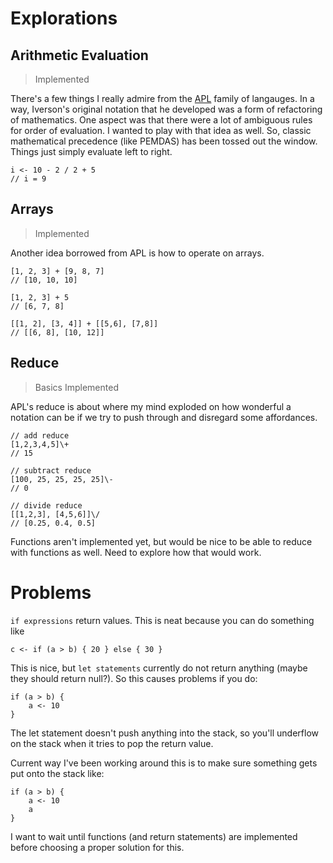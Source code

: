 # Explorations

## Arithmetic Evaluation

> Implemented

There's a few things I really admire from the [APL](https://en.wikipedia.org/wiki/APL_(programming_language)) family of langauges. In a way, Iverson's original notation that he developed was a form of refactoring of mathematics. One aspect was that there were a lot of ambiguous rules for order of evaluation. I wanted to play with that idea as well. So, classic mathematical precedence (like PEMDAS) has been tossed out the window. Things just simply evaluate left to right.

```
i <- 10 - 2 / 2 + 5
// i = 9
```

## Arrays

> Implemented

Another idea borrowed from APL is how to operate on arrays.

```
[1, 2, 3] + [9, 8, 7]
// [10, 10, 10]

[1, 2, 3] + 5
// [6, 7, 8]

[[1, 2], [3, 4]] + [[5,6], [7,8]]
// [[6, 8], [10, 12]]
```

## Reduce

> Basics Implemented

APL's reduce is about where my mind exploded on how wonderful a notation can be if we try to push through and disregard some affordances.

```
// add reduce
[1,2,3,4,5]\+
// 15

// subtract reduce
[100, 25, 25, 25, 25]\-
// 0

// divide reduce
[[1,2,3], [4,5,6]]\/
// [0.25, 0.4, 0.5]
```

Functions aren't implemented yet, but would be nice to be able to reduce with functions as well. Need to explore how that would work.


# Problems

`if expressions` return values. This is neat because you can do something like

```
c <- if (a > b) { 20 } else { 30 }
```

This is nice, but `let statements` currently do not return anything (maybe they should return null?). So this causes problems if you do:

```
if (a > b) {
	a <- 10
}
```

The let statement doesn't push anything into the stack, so you'll underflow on the stack when it tries to pop the return value.

Current way I've been working around this is to make sure something gets put onto the stack like:

```
if (a > b) {
	a <- 10
	a
}
```

I want to wait until functions (and return statements) are implemented before choosing a proper solution for this.
